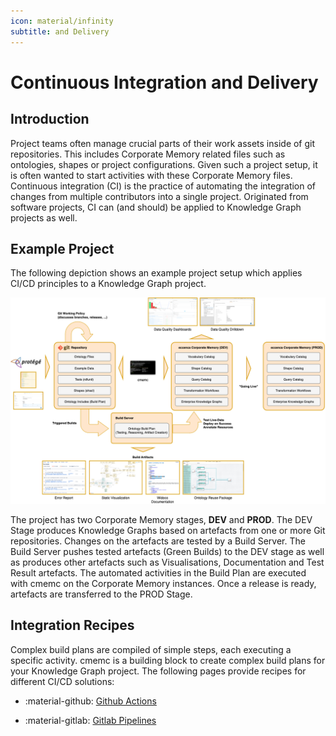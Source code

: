 ```yaml
---
icon: material/infinity
subtitle: and Delivery
---
```

# Continuous Integration and Delivery

## Introduction

Project teams often manage crucial parts of their work assets inside of git repositories.
This includes Corporate Memory related files such as ontologies, shapes or project configurations.
Given such a project setup, it is often wanted to start activities with these Corporate Memory files.
Continuous integration (CI) is the practice of automating the integration of changes from multiple contributors into a single project.
Originated from software projects, CI can (and should) be applied to Knowledge Graph projects as well.

## Example Project

The following depiction shows an example project setup which applies CI/CD principles to a Knowledge Graph project.

![Project Example](project-example.drawio.png "Project Example")

The project has two Corporate Memory stages, **DEV** and **PROD**.
The DEV Stage produces Knowledge Graphs based on artefacts from one or more Git repositories.
Changes on the artefacts are tested by a Build Server.
The Build Server pushes tested artefacts (Green Builds) to the DEV stage as well as produces other artefacts such as Visualisations, Documentation and Test Result artefacts.
The automated activities in the Build Plan are executed with cmemc on the Corporate Memory instances.
Once a release is ready, artefacts are transferred to the PROD Stage.

## Integration Recipes

Complex build plans are compiled of simple steps, each executing a specific activity.
cmemc is a building block to create complex build plans for your Knowledge Graph project.
The following pages provide recipes for different CI/CD solutions:

<div class="grid cards" markdown>

-   :material-github: [Github Actions](../cmemc-command-line-interface/invocation/github-action/index.md)

-   :material-gitlab: [Gitlab Pipelines](../cmemc-command-line-interface/invocation/gitlab-pipeline/index.md)

</div>

